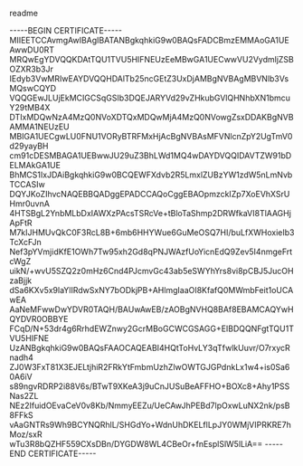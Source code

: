readme


-----BEGIN CERTIFICATE-----
MIIEETCCAvmgAwIBAgIBATANBgkqhkiG9w0BAQsFADCBmzEMMAoGA1UEAwwDU0RT
MRQwEgYDVQQKDAtTQU1TVU5HIFNEUzEeMBwGA1UECwwVU2VydmljZSBOZXR3b3Jr
IEdyb3VwMRIwEAYDVQQHDAlTb25ncGEtZ3UxDjAMBgNVBAgMBVNlb3VsMQswCQYD
VQQGEwJLUjEkMCIGCSqGSIb3DQEJARYVd29vZHkubGVlQHNhbXN1bmcuY29tMB4X
DTIxMDQwNzA4MzQ0NVoXDTQxMDQwMjA4MzQ0NVowgZsxDDAKBgNVBAMMA1NEUzEU
MBIGA1UECgwLU0FNU1VORyBTRFMxHjAcBgNVBAsMFVNlcnZpY2UgTmV0d29yayBH
cm91cDESMBAGA1UEBwwJU29uZ3BhLWd1MQ4wDAYDVQQIDAVTZW91bDELMAkGA1UE
BhMCS1IxJDAiBgkqhkiG9w0BCQEWFXdvb2R5LmxlZUBzYW1zdW5nLmNvbTCCASIw
DQYJKoZIhvcNAQEBBQADggEPADCCAQoCggEBAOpmzckIZp7XoEVhXSrUHmr0uvnA
4HTSBgL2YnbMLbDxIAWXzPAcsTSRcVe+tBloTaShmp2DRWfkaVI8TlAAGHjApFtR
M7kIJHMUvQkC0F3RcL8B+6mb6HHYWue6GuMeOSQ7HI/buLfXWHoxieIb3TcXcFJn
Nef3pYVmjidKfE1OWh7Tw95xh2Gd8qPNJWAzfUoYicnEdQ9Zev5I4nmgeFrtcWgZ
uikN/+wvU5SZQ2z0mHz6Cnd4PJcmvGc43ab5eSWYhYrs8vi8pCBJ5JucOHzaBjjk
dSa6KXv5x9laYlIRdwSxNY7bODkjPB+AHlmgIaaOI8KfafQ0MWmbFeit1oUCAwEA
AaNeMFwwDwYDVR0TAQH/BAUwAwEB/zAOBgNVHQ8BAf8EBAMCAQYwHQYDVR0OBBYE
FCqD/N+53dr4g6RrhdEWZnwy2GcrMBoGCWCGSAGG+EIBDQQNFgtTQU1TVU5HIFNE
UzANBgkqhkiG9w0BAQsFAAOCAQEABI4HQtToHvLY3qTfwlkUuvr/O7rxycRnadh4
ZJ0W3FxT81X3EJELtjhiR2FRkYtFmbmUzhZlwOWTGJGPdnkLx1w4+is0Sa60A6iV
s89ngvRDRP2i88V6s/BTwT9XKeA3j9uCnJUSuBeAFFHO+BOXc8+Ahy1PSSNas2ZL
NEz2IfuidOEvaCeV0v8Kb/NmmyEEZu/UeCAwJhPEBd7lpOxwLuNX2nk/psB8FFkS
vAaGNTRs9Wh9BCYNQRhlL/SHGdYo+WdnUhDKELflLpJY0WMjVIPRKRE7hMoz/sxR
wTu3R8bQZHF559CXsDBn/DYGDW8WL4CBeOr+fnEsplSlW5lLiA==
-----END CERTIFICATE-----

